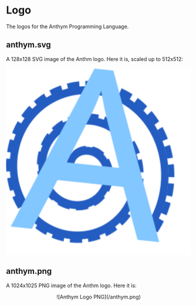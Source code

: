 # Logo
The logos for the Anthym Programming Language.

## anthym.svg
A 128x128 SVG image of the Anthm logo. Here it is, scaled up to 512x512:

<p align="center">
    <img src="/anthym.svg" width="512" height="512" alt="Anthym Logo SVG">
</p>

## anthym.png
A 1024x1025 PNG image of the Anthm logo. Here it is:

<p align="center">
    ![Anthym Logo PNG](/anthym.png)
</p>
